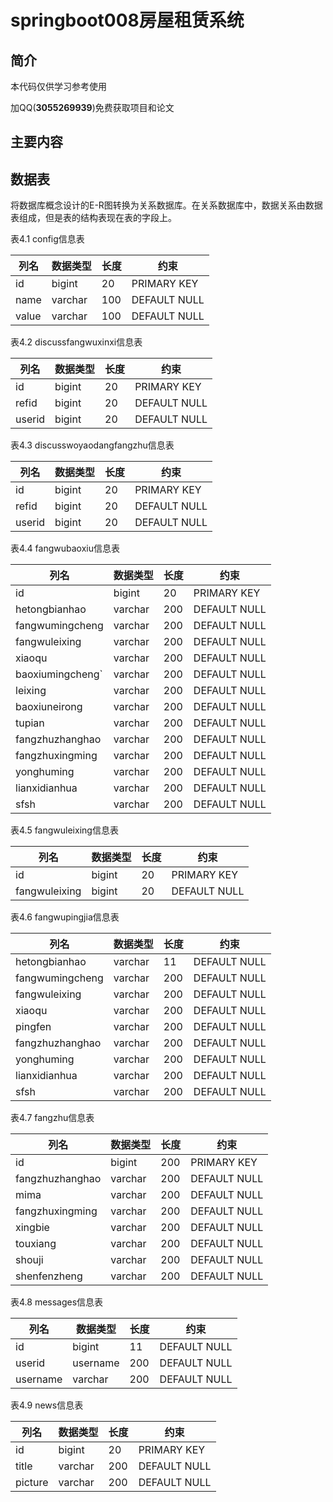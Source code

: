 # springboot008房屋租赁系统

## 简介

本代码仅供学习参考使用

加QQ(**3055269939**)免费获取项目和论文

## 主要内容

## 数据表

将数据库概念设计的E-R图转换为关系数据库。在关系数据库中，数据关系由数据表组成，但是表的结构表现在表的字段上。

表4.1 config信息表

| 列名  | 数据类型 | 长度 | 约束         |
| ----- | -------- | ---- | ------------ |
| id    | bigint   | 20   | PRIMARY KEY  |
| name  | varchar  | 100  | DEFAULT NULL |
| value | varchar  | 100  | DEFAULT NULL |

表4.2 discussfangwuxinxi信息表

| 列名   | 数据类型 | 长度 | 约束         |
| ------ | -------- | ---- | ------------ |
| id     | bigint   | 20   | PRIMARY KEY  |
| refid  | bigint   | 20   | DEFAULT NULL |
| userid | bigint   | 20   | DEFAULT NULL |

表4.3 discusswoyaodangfangzhu信息表

| 列名   | 数据类型 | 长度 | 约束         |
| ------ | -------- | ---- | ------------ |
| id     | bigint   | 20   | PRIMARY KEY  |
| refid  | bigint   | 20   | DEFAULT NULL |
| userid | bigint   | 20   | DEFAULT NULL |

表4.4 fangwubaoxiu信息表

| 列名             | 数据类型 | 长度 | 约束         |
| ---------------- | -------- | ---- | ------------ |
| id               | bigint   | 20   | PRIMARY KEY  |
| hetongbianhao    | varchar  | 200  | DEFAULT NULL |
| fangwumingcheng  | varchar  | 200  | DEFAULT NULL |
| fangwuleixing    | varchar  | 200  | DEFAULT NULL |
| xiaoqu           | varchar  | 200  | DEFAULT NULL |
| baoxiumingcheng` | varchar  | 200  | DEFAULT NULL |
| leixing          | varchar  | 200  | DEFAULT NULL |
| baoxiuneirong    | varchar  | 200  | DEFAULT NULL |
| tupian           | varchar  | 200  | DEFAULT NULL |
| fangzhuzhanghao  | varchar  | 200  | DEFAULT NULL |
| fangzhuxingming  | varchar  | 200  | DEFAULT NULL |
| yonghuming       | varchar  | 200  | DEFAULT NULL |
| lianxidianhua    | varchar  | 200  | DEFAULT NULL |
| sfsh             | varchar  | 200  | DEFAULT NULL |

表4.5 fangwuleixing信息表

| 列名          | 数据类型 | 长度 | 约束         |
| ------------- | -------- | ---- | ------------ |
| id            | bigint   | 20   | PRIMARY KEY  |
| fangwuleixing | bigint   | 20   | DEFAULT NULL |

表4.6 fangwupingjia信息表

| 列名            | 数据类型 | 长度 | 约束         |
| --------------- | -------- | ---- | ------------ |
| hetongbianhao   | varchar  | 11   | DEFAULT NULL |
| fangwumingcheng | varchar  | 200  | DEFAULT NULL |
| fangwuleixing   | varchar  | 200  | DEFAULT NULL |
| xiaoqu          | varchar  | 200  | DEFAULT NULL |
| pingfen         | varchar  | 200  | DEFAULT NULL |
| fangzhuzhanghao | varchar  | 200  | DEFAULT NULL |
| yonghuming      | varchar  | 200  | DEFAULT NULL |
| lianxidianhua   | varchar  | 200  | DEFAULT NULL |
| sfsh            | varchar  | 200  | DEFAULT NULL |

表4.7 fangzhu信息表

| 列名            | 数据类型 | 长度 | 约束         |
| --------------- | -------- | ---- | ------------ |
| id              | bigint   | 200  | PRIMARY KEY  |
| fangzhuzhanghao | varchar  | 200  | DEFAULT NULL |
| mima            | varchar  | 200  | DEFAULT NULL |
| fangzhuxingming | varchar  | 200  | DEFAULT NULL |
| xingbie         | varchar  | 200  | DEFAULT NULL |
| touxiang        | varchar  | 200  | DEFAULT NULL |
| shouji          | varchar  | 200  | DEFAULT NULL |
| shenfenzheng    | varchar  | 200  | DEFAULT NULL |

表4.8 messages信息表

| 列名     | 数据类型 | 长度 | 约束         |
| -------- | -------- | ---- | ------------ |
| id       | bigint   | 11   | DEFAULT NULL |
| userid   | username | 200  | DEFAULT NULL |
| username | varchar  | 200  | DEFAULT NULL |

表4.9 news信息表

| 列名    | 数据类型 | 长度 | 约束         |
| ------- | -------- | ---- | ------------ |
| id      | bigint   | 20   | PRIMARY KEY  |
| title   | varchar  | 200  | DEFAULT NULL |
| picture | varchar  | 200  | DEFAULT NULL |